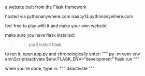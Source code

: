 a website built from the Flask framework

hosted via pythonanywhere.com
isaacy13.pythonanywhere.com

feel free to play with it and make your own website!

make sure you have flask installed!
>> pip3 install flask

to run it, open app.py and chronologically enter:
"""
py -m venv env
env\Scripts\activate
$env:FLASK_ENV="development"
flask run
"""

when you're done, type in:
"""
deactivate
"""

